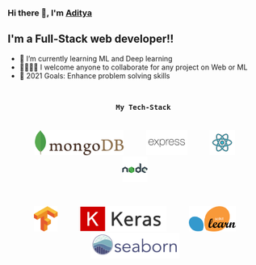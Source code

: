 ### Hi there 👋, I'm [Aditya][website] 

## I'm a Full-Stack web developer!!

- 🌱 I’m currently learning ML and Deep learning 
- 🤜🏻🤛🏻 I welcome anyone to collaborate for any project on Web or ML
- 🥅 2021 Goals: Enhance problem solving skills
<h3 align="center">
  <code>
    My Tech-Stack
  </code>
</h3>
<p align="center">
    <img src="./assest/mongo.png" height=50 hspace=20>
   <img src="./assest/express.png" height=50 hspace=20>
   <img src="./assest/react.png" height=50 hspace=20>
   <img src="./assest/node.png" height=50 hspace=20>
</p>
<br>
<p align="center">
    <img src="./assest/tensor.png" height=50 hspace=20>
   <img src="./assest/keras.png" height=50 hspace=20>
   <img src="./assest/scikit.png" height=50 hspace=20>
   <img src="./assest/sea.png" height=50 hspace=20>
</p>

[website]: https://adityak13.netlify.app/